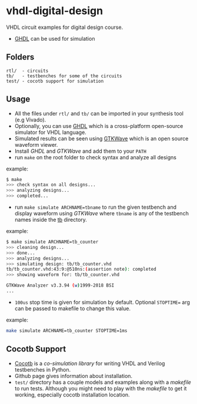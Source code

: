 # vhdl-digital-design

VHDL circuit examples for digital design course.

- [GHDL](http://ghdl.free.fr) can be used for simulation

## Folders

```
rtl/  - circuits
tb/   - testbenches for some of the circuits
test/ - cocotb support for simulation
```

## Usage

- All the files under `rtl/` and `tb/` can be imported in your synthesis tool (e.g Vivado).
- Optionally, you can use [GHDL](http://ghdl.free.fr) which is a cross-platform open-source simulator for VHDL language.
- Simulated results can be seen using [GTKWave](http://gtkwave.sourceforge.net/) which is an open source waveform viewer.
- Install *GHDL* and *GTKWave* and add them to your `PATH`
- run `make` on the root folder to check syntax and analyze all designs

example:

```bash
$ make
>>> check syntax on all designs...
>>> analyzing designs...
>>> completed...
```

- run `make simulate ARCHNAME=tbname` to run the given testbench and display waveform using *GTKWave* where `tbname` is any of the testbench names inside the [tb](tb/) directory.

example:

```bash
$ make simulate ARCHNAME=tb_counter
>>> cleaning design...
>>> done...
>>> analyzing designs...
>>> simulating design: tb/tb_counter.vhd
tb/tb_counter.vhd:43:9:@510ns:(assertion note): completed
>>> showing waveform for: tb/tb_counter.vhd

GTKWave Analyzer v3.3.94 (w)1999-2018 BSI
...
```

- `100us` stop time is given for simulation by default. Optional `STOPTIME=` arg can be passed to makefile to change this value.

example:

```bash
make simulate ARCHNAME=tb_counter STOPTIME=1ms
```

## Cocotb Support

- [Cocotb](https://github.com/cocotb/cocotb) is a *co-simulation library* for writing VHDL and Verilog testbenches in Python.
- Github page gives information about installation.
- `test/` directory has a couple models and examples along with a *makefile* to run tests. Although you might need to play with the *makefile* to get it working, especially cocotb installation location.
